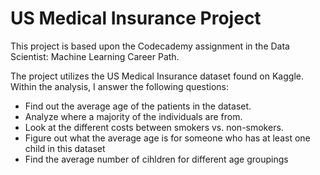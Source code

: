 # US Medical Insurance Project
 
This project is based upon the Codecademy assignment in the Data Scientist: Machine Learning Career Path.

The project utilizes the US Medical Insurance dataset found on Kaggle.
Within the analysis, I answer the following questions: 
- Find out the average age of the patients in the dataset.
- Analyze where a majority of the individuals are from.
- Look at the different costs between smokers vs. non-smokers.
- Figure out what the average age is for someone who has at least one child in this dataset
- Find the average number of cihldren for different age groupings